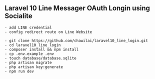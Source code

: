 ## Laravel 10 Line Messager OAuth Longin using Socialite

    - add LINE credential
    - config redirect route on Line Website

    - git clone https://github.com/chawilai/laravel10_line_login.git
    - cd laravel10_line_login
    - composer install && npm install
    - cp .env.example .env
    - touch database/database.sqlite
    - php artisan migrate
    - php artisan key:generate
    - npm run dev
